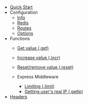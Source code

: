 - [Quick Start](quickstart.md)
- Configuration
    - [Info](configuration.md)
    - [Redis](redis.md)
    - [Routes](routes.md)
    - [Options](options.md)
- Functions
    - [Get value (.get)](get.md)

    - [Increase value (.incr)](incr.md)
    - [Reset/remove value (.reset)](reset.md)
    - Express Middleware
        - [Limiting (.limit)](limit.md)
        - [Getting user's real IP (.getIp)]()
- [Headers](headers.md)